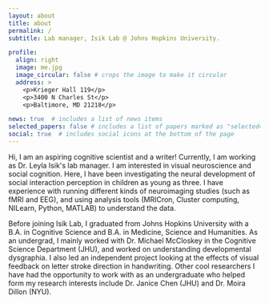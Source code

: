 ```yaml
---
layout: about
title: about
permalink: /
subtitle: Lab manager, Isik Lab @ Johns Hopkins University.

profile:
  align: right
  image: me.jpg
  image_circular: false # crops the image to make it circular
  address: >
    <p>Krieger Hall 119</p>
    <p>3400 N Charles St</p>
    <p>Baltimore, MD 21218</p>

news: true  # includes a list of news items
selected_papers: false # includes a list of papers marked as "selected={true}"
social: true  # includes social icons at the bottom of the page
---
```


Hi, I am an aspiring cognitive scientist and a writer! Currently, I am working as Dr. Leyla Isik's lab manager. I am interested in visual neuroscience and social cognition. Here, I have been investigating the neural development of social interaction perception in children as young as three. I have experience with running different kinds of neuroimaging studies (such as fMRI and EEG), and using analysis tools (MRICron, Cluster computing, NILearn, Python, MATLAB) to understand the data.

Before joining Isik Lab, I graduated from Johns Hopkins University with a B.A. in Cognitive Science and B.A. in Medicine, Science and Humanities. As an undergrad, I mainly worked with Dr. Michael McCloskey in the Cognitive Science Department (JHU), and worked on understanding developmental dysgraphia. I also led an independent project looking at the effects of visual feedback on letter stroke direction in handwriting. Other cool researchers I have had the opportunity to work with as an undergraduate who helped form my research interests include Dr. Janice Chen (JHU) and Dr. Moira Dillon (NYU). 



